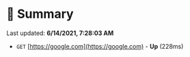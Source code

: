 # 📖 Summary
Last updated: **6/14/2021, 7:28:03 AM**

- `GET` [https://google.com](https://google.com) - **Up** (228ms)
